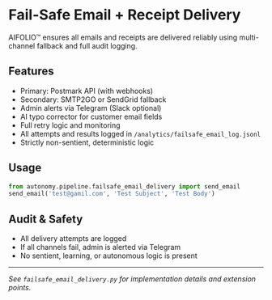 # Fail-Safe Email + Receipt Delivery

AIFOLIO™ ensures all emails and receipts are delivered reliably using multi-channel fallback and full audit logging.

## Features

- Primary: Postmark API (with webhooks)
- Secondary: SMTP2GO or SendGrid fallback
- Admin alerts via Telegram (Slack optional)
- AI typo corrector for customer email fields
- Full retry logic and monitoring
- All attempts and results logged in `/analytics/failsafe_email_log.jsonl`
- Strictly non-sentient, deterministic logic

## Usage

```python
from autonomy.pipeline.failsafe_email_delivery import send_email
send_email('test@gamil.com', 'Test Subject', 'Test Body')
```

## Audit & Safety

- All delivery attempts are logged
- If all channels fail, admin is alerted via Telegram
- No sentient, learning, or autonomous logic is present

---

_See `failsafe_email_delivery.py` for implementation details and extension points._
